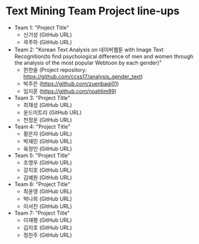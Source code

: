 # Text Mining Team Project line-ups

- Team 1: "Project Title"
    - 신기성 (GitHub URL)
    - 곽주하 (GitHub URL)
- Team 2: "Korean Text Analysis on 네이버웹툰 with Image Text Recognition(to find psychological difference of men and women through the analysis of the most popular Webtoon by each gender)"
    - 한찬솔 (Project repository: https://github.com/ccss17/analysis_gender_text)
    - 박주은 (https://github.com/zuenbagi01)
    - 임지훈 (https://github.com/noahlim99)
- Team 3: "Project Title"
    - 최재성 (GitHub URL)
    - 윤드미트리 (GitHub URL)
    - 천정운 (GitHub URL)
- Team 4: "Project Title"
    - 황은지 (GitHub URL)
    - 박재민 (GitHub URL)
    - 육정인 (GitHub URL)
- Team 5: "Project Title"
    - 조영우 (GitHub URL)
    - 강지호 (GitHub URL)
    - 김예원 (GitHub URL)
- Team 6: "Project Title"
    - 최윤영 (GitHub URL)
    - 박나희 (GitHub URL)
    - 이서진 (GitHub URL)
- Team 7: "Project Title"
    - 이재평 (GitHub URL)
    - 김지호 (GitHub URL)
    - 정찬주 (GitHub URL)